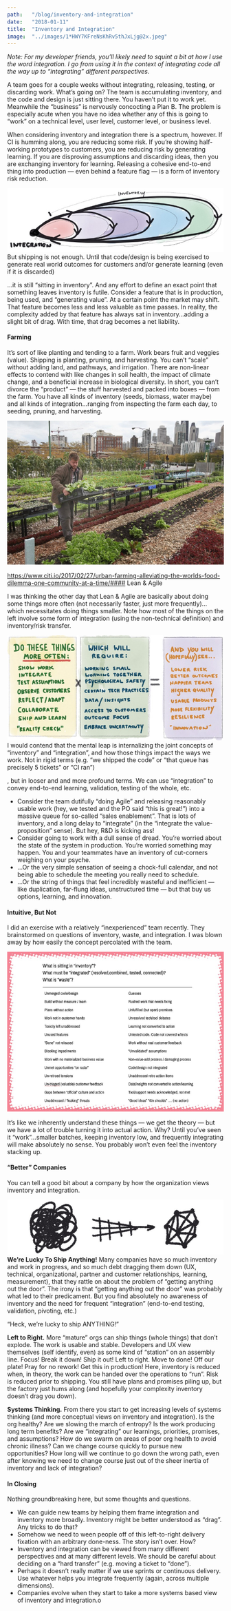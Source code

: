 ```yaml
---
path:	"/blog/inventory-and-integration"
date:	"2018-01-11"
title:	"Inventory and Integration"
image:	"../images/1*HWY7KFreNsKhRv5thJxLjg@2x.jpeg"
---
```


*Note: For my developer friends, you’ll likely need to squint a bit at how I use the word integration. I go from using it in the context of integrating code all the way up to “integrating” different perspectives.*

A team goes for a couple weeks without integrating, releasing, testing, or discarding work. What’s going on? The team is accumulating inventory, and the code and design is just sitting there. You haven’t put it to work yet. Meanwhile the “business” is nervously concocting a Plan B. The problem is especially acute when you have no idea whether any of this is going to “work” on a technical level, user level, customer level, or business level.

When considering inventory and integration there is a spectrum, however. If CI is humming along, you are reducing some risk. If you’re showing half-working prototypes to customers, you are reducing risk by generating learning. If you are disproving assumptions and discarding ideas, then you are exchanging inventory for learning. Releasing a cohesive end-to-end thing into production — even behind a feature flag — is a form of inventory risk reduction.

![](../images/1*HWY7KFreNsKhRv5thJxLjg@2x.jpeg)But shipping is not enough. Until that code/design is being exercised to generate real world outcomes for customers and/or generate learning (even if it is discarded)

…it is still “sitting in inventory”. And any effort to define an exact point that something leaves inventory is futile. Consider a feature that is in production, being used, and “generating value”. At a certain point the market may shift. That feature becomes less and less valuable as time passes. In reality, the complexity added by that feature has always sat in inventory…adding a slight bit of drag. With time, that drag becomes a net liability.

#### Farming

It’s sort of like planting and tending to a farm. Work bears fruit and veggies (value). Shipping is planting, pruning, and harvesting. You can’t “scale” without adding land, and pathways, and irrigation. There are non-linear effects to contend with like changes in soil health, the impact of climate change, and a beneficial increase in biological diversity. In short, you can’t divorce the “product” — the stuff harvested and packed into boxes — from the farm. You have all kinds of inventory (seeds, biomass, water maybe) and all kinds of integration…ranging from inspecting the farm each day, to seeding, pruning, and harvesting.

![](../images/1*vzzD2Gi48oDdYIxq1PXCNg@2x.jpeg)

https://www.citi.io/2017/02/27/urban-farming-alleviating-the-worlds-food-dilemma-one-community-at-a-time/#### Lean & Agile

I was thinking the other day that Lean & Agile are basically about doing some things more often (not necessarily faster, just more frequently)…which necessitates doing things smaller. Note how most of the things on the left involve some form of integration (using the non-technical definition) and inventory/risk transfer.

![](../images/1*YWAFQLUNcmfAD3SuDt37Ow@2x.jpeg)I would contend that the mental leap is internalizing the joint concepts of “inventory” and “integration”, and how those things impact the ways we work. Not in rigid terms (e.g. “we shipped the code” or “that queue has precisely 5 tickets” or “CI ran”)

, but in looser and and more profound terms. We can use “integration” to convey end-to-end learning, validation, testing of the whole, etc.

* Consider the team dutifully “doing Agile” and releasing reasonably usable work (hey, we tested and the PO said “this is great!”) into a massive queue for so-called “sales enablement”. That is lots of inventory, and a long delay to “integrate” (in the “integrate the value-proposition” sense). But hey, R&D is kicking ass!
* Consider going to work with a dull sense of dread. You’re worried about the state of the system in production. You’re worried something may happen. You and your teammates have an inventory of cut-corners weighing on your psyche.
* …Or the very simple sensation of seeing a chock-full calendar, and not being able to schedule the meeting you really need to schedule.
* …Or the string of things that feel incredibly wasteful and inefficient — like duplication, far-flung ideas, unstructured time — but that buy us options, learning, and innovation.
#### Intuitive, But Not

I did an exercise with a relatively “inexperienced” team recently. They brainstormed on questions of inventory, waste, and integration. I was blown away by how easily the concept percolated with the team.

![](../images/1*zIVEQ9Dwwn1-iKN1jZ3Tkw@2x.jpeg)

It’s like we inherently understand these things — we get the theory — but we have a lot of trouble turning it into actual action. Why? Until you’ve seen it “work”…smaller batches, keeping inventory low, and frequently integrating will make absolutely no sense. You probably won’t even feel the inventory stacking up.

#### “Better” Companies

You can tell a good bit about a company by how the organization views inventory and integration.

![](../images/1*6nAJi1LsL6fPAOWA2IGX5A@2x.jpeg)**We’re Lucky To Ship Anything!** Many companies have so much inventory and work in progress, and so much debt dragging them down (UX, technical, organizational, partner and customer relationships, learning, measurement), that they rattle on about the problem of “getting anything out the door”. The irony is that “getting anything out the door” was probably what led to their predicament. But you find absolutely no awareness of inventory and the need for frequent “integration” (end-to-end testing, validation, pivoting, etc.)

 “Heck, we’re lucky to ship ANYTHING!”

**Left to Right.** More “mature” orgs can ship things (whole things) that don’t explode. The work is usable and stable. Developers and UX view themselves (self identify, even) as some kind of “station” on an assembly line. Focus! Break it down! Ship it out! Left to right. Move to done! Off our plate! Pray for no rework! Get this in production! Here, inventory is reduced when, in theory, the work can be handed over the operations to “run”. Risk is reduced prior to shipping. You still have plans and promises piling up, but the factory just hums along (and hopefully your complexity inventory doesn’t drag you down).

**Systems Thinking.** From there you start to get increasing levels of systems thinking (and more conceptual views on inventory and integration). Is the org healthy? Are we slowing the march of entropy? Is the work producing long term benefits? Are we “integrating” our learnings, priorities, promises, and assumptions? How do we swarm on areas of poor org health to avoid chronic illness? Can we change course quickly to pursue new opportunities? How long will we continue to go down the wrong path, even after knowing we need to change course just out of the sheer inertia of inventory and lack of integration?

#### In Closing

Nothing groundbreaking here, but some thoughts and questions.

* We can guide new teams by helping them frame integration and inventory more broadly. Inventory might be better understood as “drag”. Any tricks to do that?
* Somehow we need to ween people off of this left-to-right delivery fixation with an arbitrary done-ness. The story isn’t over. How?
* Inventory and integration can be viewed from many different perspectives and at many different levels. We should be careful about deciding on a “hard transfer” (e.g. moving a ticket to “done”).
* Perhaps it doesn’t really matter if we use sprints or continuous delivery. Use whatever helps you integrate frequently (again, across multiple dimensions).
* Companies evolve when they start to take a more systems based view of inventory and integration.o
